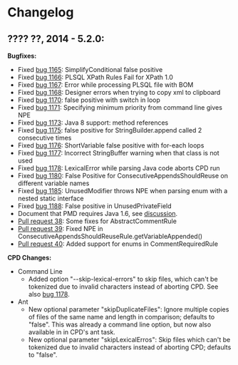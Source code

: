 # Changelog

## ???? ??, 2014 - 5.2.0:

**Bugfixes:**

* Fixed [bug 1165]: SimplifyConditional false positive
* Fixed [bug 1166]: PLSQL XPath Rules Fail for XPath 1.0
* Fixed [bug 1167]: Error while processing PLSQL file with BOM
* Fixed [bug 1168]: Designer errors when trying to copy xml to clipboard
* Fixed [bug 1170]: false positive with switch in loop
* Fixed [bug 1171]: Specifying minimum priority from command line gives NPE
* Fixed [bug 1173]: Java 8 support: method references
* Fixed [bug 1175]: false positive for StringBuilder.append called 2 consecutive times
* Fixed [bug 1176]: ShortVariable false positive with for-each loops
* Fixed [bug 1177]: Incorrect StringBuffer warning when that class is not used
* Fixed [bug 1178]: LexicalError while parsing Java code aborts CPD run
* Fixed [bug 1180]: False Positive for ConsecutiveAppendsShouldReuse on different variable names
* Fixed [bug 1185]: UnusedModifier throws NPE when parsing enum with a nested static interface
* Fixed [bug 1188]: False positive in UnusedPrivateField
* Document that PMD requires Java 1.6, see [discussion].
* [Pull request 38]: Some fixes for AbstractCommentRule
* [Pull request 39]: Fixed NPE in ConsecutiveAppendsShouldReuseRule.getVariableAppended()
* [Pull request 40]: Added support for enums in CommentRequiredRule

[bug 1165]: https://sourceforge.net/p/pmd/bugs/1165/
[bug 1166]: https://sourceforge.net/p/pmd/bugs/1166/
[bug 1167]: https://sourceforge.net/p/pmd/bugs/1167/
[bug 1168]: https://sourceforge.net/p/pmd/bugs/1168/
[bug 1170]: https://sourceforge.net/p/pmd/bugs/1170/
[bug 1171]: https://sourceforge.net/p/pmd/bugs/1171/
[bug 1173]: https://sourceforge.net/p/pmd/bugs/1173/
[bug 1175]: https://sourceforge.net/p/pmd/bugs/1175/
[bug 1176]: https://sourceforge.net/p/pmd/bugs/1176/
[bug 1177]: https://sourceforge.net/p/pmd/bugs/1177/
[bug 1178]: https://sourceforge.net/p/pmd/bugs/1178/
[bug 1180]: https://sourceforge.net/p/pmd/bugs/1180/
[bug 1185]: https://sourceforge.net/p/pmd/bugs/1185/
[bug 1188]: https://sourceforge.net/p/pmd/bugs/1188/
[discussion]: https://sourceforge.net/p/pmd/discussion/188192/thread/6e86840c/
[Pull request 38]: https://github.com/pmd/pmd/pull/38
[Pull request 39]: https://github.com/pmd/pmd/pull/39
[Pull request 40]: https://github.com/pmd/pmd/pull/40

**CPD Changes:**

- Command Line
    - Added option "--skip-lexical-errors" to skip files, which can't be tokenized
      due to invalid characters instead of aborting CPD. See also [bug 1178].
- Ant
    - New optional parameter "skipDuplicateFiles": Ignore multiple copies of files of the same name and length in
      comparison; defaults to "false".
      This was already a command line option, but now also available in in CPD's ant task.
    - New optional parameter "skipLexicalErros": Skip files which can't be tokenized due to invalid characters
      instead of aborting CPD; defaults to "false".

[bug 1178]: https://sourceforge.net/p/pmd/bugs/1178/
